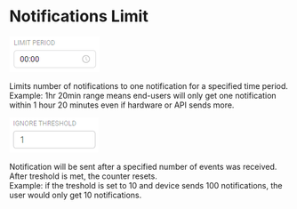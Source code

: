 # Notifications Limit

![](../../../../.gitbook/assets/limit_period.png)

Limits number of notifications to one notification for a specified time period.  
Example: 1hr 20min range means end-users will only get one notification within 1 hour 20 minutes even if hardware or API sends more.

![](../../../../.gitbook/assets/ignore_treshold.png)

Notification will be sent after a specified number of events was received. After treshold is met, the counter resets.  
Example: if the treshold is set to 10 and device sends 100 notifications, the user would only get 10 notifications.

